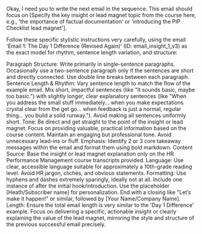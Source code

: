Okay, I need you to write the next email in the sequence. This email should focus on [Specify the key insight or lead magnet topic from the course here, e.g., 'the importance of factual documentation' or 'introducing the PIP Checklist lead magnet'].

Follow these specific stylistic instructions very carefully, using the email 'Email 1: The Day 1 Difference (Revised Again)' (ID: email_insight_1_v3) as the exact model for rhythm, sentence length variation, and structure:

Paragraph Structure: Write primarily in single-sentence paragraphs. Occasionally use a two-sentence paragraph only if the sentences are short and directly connected. Use double line breaks between each paragraph.
Sentence Length & Rhythm: Vary sentence length to match the flow of the example email. Mix short, impactful sentences (like "It sounds basic, maybe too basic.") with slightly longer, clear explanatory sentences (like "When you address the small stuff immediately… when you make expectations crystal clear from the get go… when feedback is just a normal, regular thing… you build a solid runway."). Avoid making all sentences uniformly short.
Tone: Be direct and get straight to the point of the insight or lead magnet. Focus on providing valuable, practical information based on the course content. Maintain an engaging but professional tone. Avoid unnecessary lead-ins or fluff.
Emphasis: Identify 2 or 3 core takeaway messages within the email and format them using bold markdown.
Content Source: Base the insight or lead magnet explanation only on the HR Performance Management course transcripts provided.
Language: Use clear, accessible language suitable for approximately a 10th-grade reading level. Avoid HR jargon, clichés, and obvious statements.
Formatting:
Use hyphens and dashes extremely sparingly, ideally not at all.
Include one instance of <Meme image placeholder> after the initial hook/introduction.
Use the placeholder [Heath/Subscriber name] for personalization.
End with a closing like "Let’s make it happen!" or similar, followed by [Your Name/Company Name].
Length: Ensure the total email length is very similar to the 'Day 1 Difference' example.
Focus on delivering a specific, actionable insight or clearly explaining the value of the lead magnet, mirroring the style and structure of the previous successful email precisely.